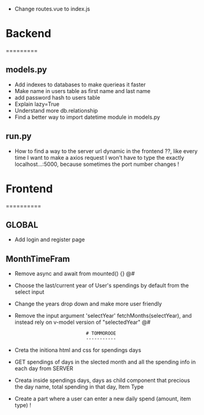 - Change routes.vue to index.js

# Backend 
=========

## models.py
- Add indexes to databases to make querieas it faster
- Make name in users table as first name and last name
- add password hash to users table 
- Explain lazy=True
- Understand more db.relationship
- Find a better way to import datetime module in models.py

## run.py
- How to find a way to the server url dynamic in the frontend ??, like every time I want to make a axios request I won't have to type the exactly localhost...:5000, because sometimes the port number changes !

# Frontend
==========

## GLOBAL
- Add login and register page


## MonthTimeFram
- Remove async and await from mounted() {} @#
- Choose the last/current year of User's spendings by default from the select input
- Change the years drop down and make more user friendly
- Remove the input argument 'selectYear' fetchMonths(selectYear), and instead rely on v-model version of "selectedYear" @#





                                # TOMMOROOE
                                -----------

- Creta the initiona html and css for spendings days
- GET spendings of days in the slected month and all the spending info in each day from SERVER
- Creata inside spendings days, days as child component that precious the day name, total spending in that day, Item Type

- Create a part where a user can enter a new daily spend (amount, item type) !